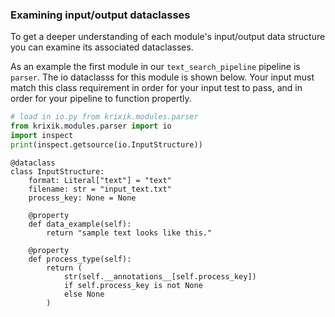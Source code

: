 ### Examining input/output dataclasses

To get a deeper understanding of each module's input/output data structure you can examine its associated dataclasses.

As an example the first module in our `text_search_pipeline` pipeline is `parser`.  The io dataclasss for this module is shown below.  Your input must match this class requirement in order for your input test to pass, and in order for your pipeline to function propertly.


```python
# load in io.py from krixik.modules.parser
from krixik.modules.parser import io
import inspect
print(inspect.getsource(io.InputStructure))
```

    @dataclass
    class InputStructure:
        format: Literal["text"] = "text"
        filename: str = "input_text.txt"
        process_key: None = None
    
        @property
        def data_example(self):
            return "sample text looks like this."
    
        @property
        def process_type(self):
            return (
                str(self.__annotations__[self.process_key])
                if self.process_key is not None
                else None
            )
    